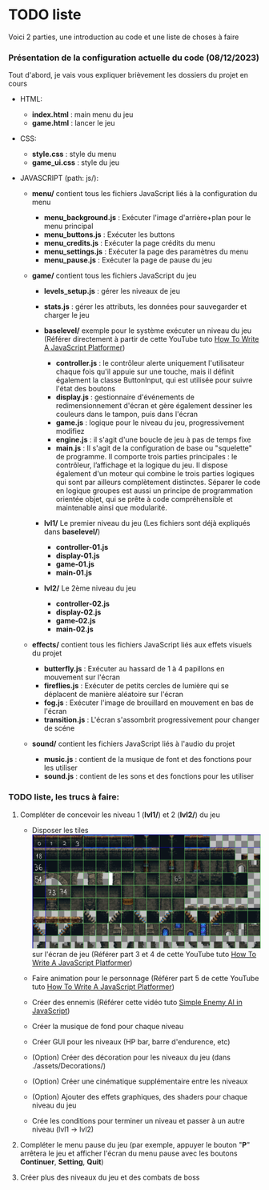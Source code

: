 
# TODO liste

Voici 2 parties, une introduction au code et une liste de choses à faire


### Présentation de la configuration actuelle du code (08/12/2023)

Tout d'abord, je vais vous expliquer brièvement les dossiers du projet en cours


- HTML: 
  + **index.html** : main menu du jeu
  + **game.html** : lancer le jeu


- CSS:
  + **style.css** : style du menu
  + **game_ui.css** : style du jeu


- JAVASCRIPT (path: js/):
  
  - **menu/** contient tous les fichiers JavaScript liés à la configuration du menu
    + **menu_background.js** : Exécuter l'image d'arrière+plan pour le menu principal
    + **menu_buttons.js** : Exécuter les buttons
    + **menu_credits.js** : Exécuter la page crédits du menu
    + **menu_settings.js** : Exécuter la page des paramètres du menu
    + **menu_pause.js** : Exécuter la page de pause du jeu
  


  - **game/** contient tous les fichiers JavaScript du jeu
    - **levels_setup.js** : gérer les niveaux de jeu
    - **stats.js** : gérer les attributs, les données pour sauvegarder et charger le jeu
    

    - **baselevel/** exemple pour le système exécuter un niveau du jeu (Référer directement à partir de cette YouTube tuto [How To Write A JavaScript Platformer](https://www.youtube.com/playlist?list=PLcN6MkgfgN4CpMUgWEM5d70ANMWgcmBp8))
      + **controller.js** : le contrôleur alerte uniquement l'utilisateur chaque fois qu'il appuie sur une touche, mais il définit également la classe ButtonInput, qui est utilisée pour suivre l'état des boutons
      + **display.js** : gestionnaire d'événements de redimensionnement d'écran et gère également dessiner les couleurs dans le tampon, puis dans l'écran
      + **game.js** : logique pour le niveau du jeu, progressivement modifiez
      + **engine.js** : il s'agit d'une boucle de jeu à pas de temps fixe
      + **main.js** : Il s'agit de la configuration de base ou "squelette" de programme. 
        Il comporte trois parties principales : le contrôleur, l’affichage et la logique du jeu. 
        Il dispose également d'un moteur qui combine le trois parties logiques qui sont par ailleurs complètement distinctes. 
        Séparer le code en logique groupes est aussi un principe de programmation orientée objet, qui se prête à code compréhensible et maintenable ainsi que modularité.
    

    - **lvl1/** Le premier niveau du jeu (Les fichiers sont déjà expliqués dans **baselevel/**)
      + **controller-01.js** 
      + **display-01.js** 
      + **game-01.js** 
      + **main-01.js** 
  

    - **lvl2/** Le 2ème niveau du jeu
      + **controller-02.js** 
      + **display-02.js** 
      + **game-02.js** 
      + **main-02.js** 


  - **effects/** contient tous les fichiers JavaScript liés aux effets visuels du projet
    + **butterfly.js** : Exécuter au hassard de 1 à 4 papillons en mouvement sur l'écran
    + **fireflies.js** : Exécuter de petits cercles de lumière qui se déplacent de manière aléatoire sur l'écran
    + **fog.js** : Exécuter l'image de brouillard en mouvement en bas de l'écran
    + **transition.js** : L'écran s'assombrit progressivement pour changer de scéne
  

  - **sound/** contient les fichiers JavaScript liés à l'audio du projet
    + **music.js** : contient de la musique de font et des fonctions pour les utiliser
    + **sound.js** : contient de les sons et des fonctions pour les utiliser





### TODO liste, les trucs à faire:

1) Compléter de concevoir les niveau 1 (**lvl1/**) et 2 (**lvl2/**) du jeu
    - Disposer les tiles ![alt text](assets/Tiles/tiles_grid.png) sur l'écran de jeu (Référer part 3 et 4 de cette YouTube tuto [How To Write A JavaScript Platformer](https://www.youtube.com/playlist?list=PLcN6MkgfgN4CpMUgWEM5d70ANMWgcmBp8))
    
    - Faire animation pour le personnage (Référer part 5 de cette YouTube tuto [How To Write A JavaScript Platformer](https://www.youtube.com/playlist?list=PLcN6MkgfgN4CpMUgWEM5d70ANMWgcmBp8))
    
    - Créer des ennemis (Référer cette vidéo tuto [Simple Enemy AI in JavaScript](https://www.youtube.com/watch?v=zbqwFb8DJgQ))
    
    - Créer la musique de fond pour chaque niveau
    
    - Créer GUI pour les niveaux (HP bar, barre d'endurence, etc)
    
    - (Option) Créer des décoration pour les niveaux du jeu (dans ./assets/Decorations/)
    
    - (Option) Créer une cinématique supplémentaire entre les niveaux
    
    - (Option) Ajouter des effets graphiques, des shaders pour chaque niveau du jeu
    
    - Crée les conditions pour terminer un niveau et passer à un autre niveau (lvl1 -> lvl2)

2) Compléter le menu pause du jeu (par exemple, appuyer le bouton "**P**" arrêtera le jeu et afficher l'écran du menu pause avec les boutons **Continuer**, **Setting**, **Quit**)

3) Créer plus des niveaux du jeu et des combats de boss

